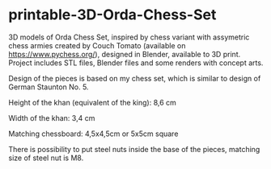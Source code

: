 # printable-3D-Orda-Chess-Set
3D models of Orda Chess Set, inspired by chess variant with assymetric chess armies created by Couch Tomato (available on https://www.pychess.org/), designed in Blender, available to 3D print.
Project includes STL files, Blender files and some renders with concept arts.

Design of the pieces is based on my chess set, which is similar to design of German Staunton No. 5.

Height of the khan (equivalent of the king): 8,6 cm

Width of the khan: 3,4 cm

Matching chessboard: 4,5x4,5cm or 5x5cm square

There is possibility to put steel nuts inside the base of the pieces, matching size of steel nut is M8.
